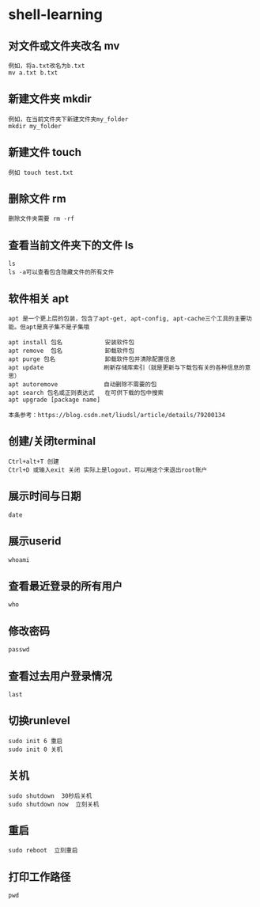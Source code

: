 # shell-learning

## 对文件或文件夹改名 mv
    例如，将a.txt改名为b.txt
    mv a.txt b.txt

## 新建文件夹 mkdir
    例如，在当前文件夹下新建文件夹my_folder
    mkdir my_folder

## 新建文件 touch
    例如 touch test.txt

## 删除文件 rm
    删除文件夹需要 rm -rf

## 查看当前文件夹下的文件 ls
    ls 
    ls -a可以查看包含隐藏文件的所有文件

## 软件相关 apt
    apt 是一个更上层的包装，包含了apt-get, apt-config, apt-cache三个工具的主要功能。但apt是真子集不是子集哦
    
    apt install 包名            安装软件包
    apt remove  包名            卸载软件包
    apt purge 包名              卸载软件包并清除配置信息
    apt update                 刷新存储库索引（就是更新与下载包有关的各种信息的意思）
    apt autoremove             自动删除不需要的包
    apt search 包名或正则表达式   在可供下载的包中搜索
	apt upgrade [package name]

    本条参考：https://blog.csdn.net/liudsl/article/details/79200134

## 创建/关闭terminal
    Ctrl+alt+T 创建
    Ctrl+D 或输入exit 关闭 实际上是logout，可以用这个来退出root账户

## 展示时间与日期
    date

## 展示userid
    whoami

## 查看最近登录的所有用户
    who

## 修改密码
    passwd

## 查看过去用户登录情况
    last
    
## 切换runlevel
    sudo init 6 重启
    sudo init 0 关机
## 关机
    sudo shutdown  30秒后关机
    sudo shutdown now  立刻关机
## 重启
    sudo reboot  立刻重启

## 打印工作路径
    pwd
